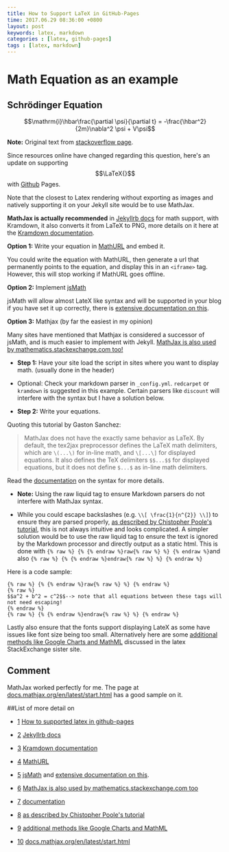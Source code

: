 ```yaml
---
title: How to Support LaTeX in GitHub-Pages
time: 2017.06.29 08:36:00 +0800
layout: post
keywords: latex, markdown
categories : [latex, github-pages]
tags : [latex, markdown]
---
```


# Math Equation as an example

## Schrödinger Equation

$$\mathrm{i}\hbar\frac{\partial \psi}{\partial t} = 
-\frac{\hbar^2}{2m}\nabla^2 \psi + V\psi$$

**Note:** Original text from [stackoverflow page][1].

Since resources online have changed regarding this question, here's an update on supporting $$\LaTeX{}$$ with [Github](https://github.com/ishxiao/blog) Pages.

Note that the closest to Latex rendering without exporting as images and natively supporting it on your Jekyll site would be to use MathJax.
 
**MathJax is actually recommended** in [Jekyllrb docs][2] for math support, with Kramdown, it also converts it from LaTeX to PNG, more details on it here at the [Kramdown documentation][3].

**Option 1:** Write your equation in [MathURL][4] and embed it.

You could write the equation with MathURL, then generate a url that permanently points to the equation, and display this in an `<iframe>` tag. However, this will stop working if MathURL goes offline.
 
**Option 2:** Implement [jsMath][5]

jsMath will allow almost LateX like syntax and will be supported in your blog if you have set it up correctly, there is [extensive documentation on this][6].
 
**Option 3:** Mathjax (by far the easiest in my opinion)

Many sites have mentioned that Mathjax is considered a successor of jsMath, and is much easier to implement with Jekyll. [MathJax is also used by mathematics.stackexchange.com too!][7]

  - **Step 1:** Have your site load the script in sites where you want to display math. (usually done in the header)

  - Optional: Check your markdown parser in `_config.yml`. `redcarpet` or `kramdown` is suggested in this example. Certain parsers like `discount` will interfere with the syntax but I have a solution below.

  - **Step 2:** Write your equations.
 
Quoting this tutorial by Gaston Sanchez:

>MathJax does not have the exactly same behavior as LaTeX. By default, the tex2jax preprocessor defines the LaTeX math delimiters, which are `\(...\)` for in-line math, and `\[...\]` for displayed equations. It also defines the TeX delimiters `$$...$$` for displayed equations, but it does not define `$...$` as in-line math delimiters.

Read the [documentation][8] on the syntax for more details.

  - **Note:** Using the raw liquid tag to ensure Markdown parsers do not interfere with MathJax syntax.

  - While you could escape backslashes (e.g.
  `\\[ \frac{1}{n^{2}} \\]`) to ensure they are parsed properly, [as described by Chistopher Poole's tutorial][9], this is not always intuitive and looks complicated. A simpler solution would be to use the raw liquid tag to ensure the text is ignored by the Markdown processor and directly output as a static html. This is done with ```{% raw %} {% {% endraw %}raw{% raw %} %} {% endraw %}```and also ```{% raw %} {% {% endraw %}endraw{% raw %} %} {% endraw %}```
 
Here is a code sample:

	{% raw %} {% {% endraw %}raw{% raw %} %} {% endraw %}
	{% raw %} 	
	$$a^2 + b^2 = c^2$$--> note that all equations between these tags will not need escaping!	
	{% endraw %}
	{% raw %} {% {% endraw %}endraw{% raw %} %} {% endraw %}

Lastly also ensure that the fonts support displaying LateX as some have issues like font size being too small. Alternatively here are some [additional methods like Google Charts and MathML][10] discussed in the latex StackExchange sister site.

## Comment

MathJax worked perfectly for me. The page at [docs.mathjax.org/en/latest/start.html][11] has a good sample on it. 

##List of more detail on
 
 - [1] [How to supported latex in github-pages][1]

 - [2] [Jekyllrb docs][2]

 - [3] [Kramdown documentation][3]

 - [4] [MathURL][4]

 - [5] [jsMath][5] and [extensive documentation on this][6].

 - [6] [MathJax is also used by mathematics.stackexchange.com too][7] 

 - [7] [documentation][8]

 - [8] [as described by Chistopher Poole's tutorial][9]

 - [9] [additional methods like Google Charts and MathML][10]
 
 - [10] [docs.mathjax.org/en/latest/start.html][11] 



   [1]: https://stackoverflow.com/questions/26275645/how-to-supported-latex-in-github-pages?nsukey=2P7r03Z%2FcezxSxknF8RFe7vXJowzuM%2Fy7IWMjNaMtQHZPDxWiBlmNP6g2ns2%2FRJ%2F2sbZ6gWDb2RoMumf3aiBxRgo3iE6fLyNhTvNmKVxuDFeMDT7JE8Wgpz%2B7yFD%2BC1x8oAA7jUE9%2FtCQ%2BnT1EjtVQ%3D%3D

   [2]: http://jekyllrb.com/docs/extras/#math-support

   [3]: http://kramdown.gettalong.org/converter/html.html#math-support

   [4]: http://mathurl.com/

   [5]: http://www.math.union.edu/~dpvc/jsmath/

   [6]: http://www.math.union.edu/~dpvc/jsMath/authors/installation.html

   [7]: https://math.stackexchange.com/editing-help

   [8]: http://docs.mathjax.org/en/latest/

   [9]: http://christopherpoole.github.io/using-mathjax-on-github-pages/

   [10]: https://tex.stackexchange.com/questions/129/embedding-latex-equations-into-a-webpage

   [11]: http://docs.mathjax.org/en/latest/start.html